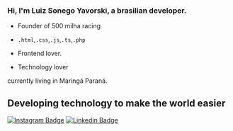 ### Hi, I'm Luiz Sonego Yavorski, a brasilian developer.

- Founder of 500 milha racing

- `.html`,`.css`,`.js`,`.ts`,`.php`

- Frontend lover.

- Technology lover

currently living in Maringá Paraná.


## Developing technology to make the world easier




[![Instagram Badge](https://img.shields.io/badge/-Instagram-AE44A0?style=flat-square&labelColor=AE44A0&logo=instagram&logoColor=white&link=https://www.instagram.com/luiz_sonego_yavorski/)](https://www.instagram.com/luiz_sonego_yavorski/)
[![Linkedin Badge](https://img.shields.io/badge/-LinkedIn-blue?style=flat-square&logo=Linkedin&logoColor=white&link=https://www.linkedin.com/in/luizsonegoyavorski/)](https://www.linkedin.com/in/luizsonegoyavorski)
